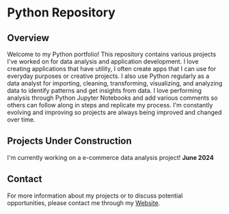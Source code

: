 # Python Repository

## Overview
Welcome to my Python portfolio! This repository contains various projects I've worked on for data analysis and application development. I love creating applications that have utility, I often create apps that I can use for everyday purposes or creative projects. I also use Python regularly as a data analyst for importing, cleaning, transforming, visualizing, and analyzing data to identify patterns and get insights from data. I love performing analysis through Python Jupyter Notebooks and add various comments so others can follow along in steps and replicate my process. I'm constantly evolving and improving so projects are always being improved and changed over time. 

## Projects Under Construction
I'm currently working on a e-commerce data analysis project! **June 2024**

## Contact
For more information about my projects or to discuss potential opportunities, please contact me through my [Website](https://Jade010.github.io).
